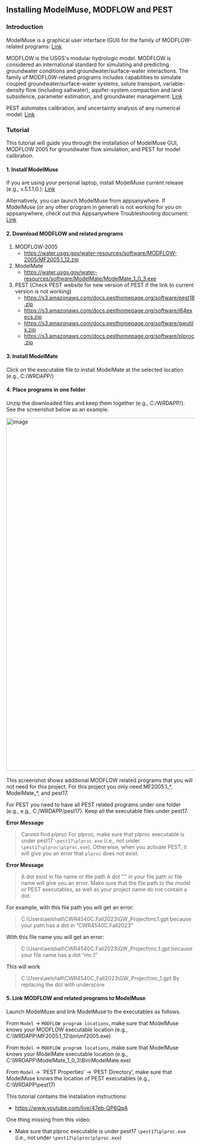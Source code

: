 ## Installing ModelMuse, MODFLOW and PEST

### Introduction 

ModelMuse is a graphical user interface (GUI) for the family of MODFLOW-related programs: [Link](https://www.usgs.gov/software/modelmuse-a-graphical-user-interface-groundwater-models)

MODFLOW is the USGS's modular hydrologic model. MODFLOW is considered an international standard for simulating and predicting groundwater conditions and groundwater/surface-water interactions. The family of MODFLOW-related programs includes capabilities to simulate coupled groundwater/surface-water systems, solute transport, variable-density flow (including saltwater), aquifer-system compaction and land subsidence, parameter estimation, and groundwater management: [Link](https://www.usgs.gov/mission-areas/water-resources/science/modflow-and-related-programs)

PEST automates calibration, and uncertainty analysis of any numerical model: [Link](https://pesthomepage.org/)

### Tutorial

This tutorial will guide you through the installation of ModelMuse GUI, MODFLOW 2005 for groundwater flow simulation, and PEST for model calibration. 

#### 1. Install ModelMuse
If you are using your personal laptop, install ModelMuse current release (e.g., v.5.1.1.0.): [Link](https://www.usgs.gov/software/modelmuse-a-graphical-user-interface-groundwater-models)

Alternatively, you can launch ModelMuse from appsanywhere. If ModelMuse (or any other program in general) is not working for you on appsanywhere, check out this Appsanywhere Troubleshooting document: [Link](https://docs.google.com/document/d/17gtyg7qrX9wtrEDqDxq8aKzqPHUJXndhRl_jwJ415Ao/edit?usp=sharing)
 
#### 2. Download MODFLOW and related programs 

1) MODFLOW-2005
    - https://water.usgs.gov/water-resources/software/MODFLOW-2005/MF2005.1_12.zip
2) ModelMate
    - https://water.usgs.gov/water-resources/software/ModelMate/ModelMate_1_0_3.exe
3) PEST (Check PEST website for new version of PEST if the link to current version is not working) 
    - https://s3.amazonaws.com/docs.pesthomepage.org/software/pest18.zip
    - https://s3.amazonaws.com/docs.pesthomepage.org/software/i64execs.zip
    - https://s3.amazonaws.com/docs.pesthomepage.org/software/gwutils.zip
    - https://s3.amazonaws.com/docs.pesthomepage.org/software/plproc.zip

#### 3. Install ModelMate
Click on the executable file to install ModelMate at the selected location (e.g., C:/WRDAPP/)

#### 4. Place programs in one folder 
Unzip the downloaded files and keep them together (e.g., C:/WRDAPP/). See the screenshot below as an example. 

<img width="1300" height="941" alt="image" src="https://github.com/user-attachments/assets/f463f59d-48f2-47dd-84f6-521fc887dc44" />
<br>
<br>
This screenshot shows additional MODFLOW related programs that you will not need for this project. For this project you only need MF2005.1_*, ModelMate_*, and pest17.

For PEST you need to have all PEST related programs under one folder (e.g., e.g., C:/WRDAPP/pest17). Keep all the executable files under pest17. 

**Error Message**
> Cannot find plproc
For plproc, make sure that plproc executable is under pest17 `\pest17\plproc.exe` (i.e., not under `\pest17\plproc\plproc.exe`). Otherwise, when you activate PEST, it will give you an error that `plproc` does not exist.

**Error Message** 
> A dot exist in file name or file path 
A dot “.” in your file path or file name will give you an error. Make sure that the file path to the model or PEST executables, as well as your project name do not contain a dot.

For example, with this file path you will get an error: 
> C:\Users\aelshall\CWR4540C.Fall2023\GW_Project\mc1.gpt
because your path has a dot in “CWR4540C.Fall2023”

With this file name you will get an error:
> C:\Users\aelshall\CWR4540C.Fall2023\GW_Project\mc.1.gpt
because your file name has a dot “mc.1”

This will work
> C:\Users\aelshall\CWR4540C_Fall2023\GW_Project\mc_1.gpt
By replacing the dot with underscore

#### 5. Link MODFLOW and related programs to ModelMuse
Launch ModelMuse and link ModelMuse to the executables as follows. 
 
From `Model` -> `MODFLOW program locations`, make sure that ModelMuse knows your MODFLOW executable location (e.g., C:\WRDAPP\MF2005.1_12\bin\mf2005.exe) 

From `Model` -> `MODFLOW program locations`, make sure that ModelMuse knows your ModelMate executable location (e.g., C:\WRDAPP\ModelMate_1_0_3\Bin\ModelMate.exe) 

From `Model` -> `PEST Properties’ -> ‘PEST Directory’, make sure that ModelMuse knows the location of PEST executables (e.g., C:\WRDAPP\pest17)

This tutorial contains the installation instructions:
- https://www.youtube.com/live/47eb-QP6QqA

One thing missing from this video:
- Make sure that plproc executable is under pest17 `\pest17\plproc.exe` (i.e., not under `\pest17\plproc\plproc.exe`)

  
